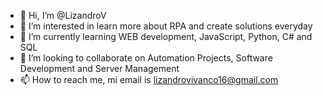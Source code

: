 - 👋 Hi, I’m @LizandroV
- 👀 I’m interested in learn more about RPA and create solutions everyday
- 🌱 I’m currently learning WEB development, JavaScript, Python, C# and SQL
- 💞️ I’m looking to collaborate on Automation Projects, Software Development and Server Management
- 📫 How to reach me, mi email is lizandrovivanco16@gmail.com

<!---
LizandroV/LizandroV is a ✨ special ✨ repository because its `README.md` (this file) appears on your GitHub profile.
You can click the Preview link to take a look at your changes.
--->
